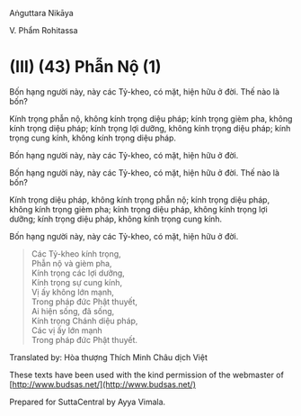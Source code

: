  

Aṅguttara Nikāya

V. Phẩm Rohitassa

# (III) (43) Phẫn Nộ (1)

Bốn hạng người này, này các Tỷ-kheo, có mặt, hiện hữu ở đời. Thế nào là bốn?

Kính trọng phẫn nộ, không kính trọng diệu pháp; kính trọng gièm pha, không kính trọng diệu pháp; kính trọng lợi dưỡng, không kính trọng diệu pháp; kính trọng cung kính, không kính trọng diệu pháp.

Bốn hạng người này, này các Tỷ-kheo, có mặt, hiện hữu ở đời.

Bốn hạng người này, này các Tỷ-kheo, có mặt, hiện hữu ở đời. Thế nào là bốn?

Kính trọng diệu pháp, không kính trọng phẫn nộ; kính trọng diệu pháp, không kính trọng gièm pha; kính trọng diệu pháp, không kính trọng lợi dưỡng; kính trọng diệu pháp, không kính trọng cung kính.

Bốn hạng người này, này các Tỷ-kheo, có mặt, hiện hữu ở đời.

> Các Tỷ-kheo kính trọng,  
> Phẫn nộ và gièm pha,  
> Kính trọng các lợi dưỡng,  
> Kính trọng sự cung kính,  
> Vị ấy không lớn mạnh,  
> Trong pháp đức Phật thuyết,  
> Ai hiện sống, đã sống,  
> Kính trọng Chánh diệu pháp,  
> Các vị ấy lớn mạnh  
> Trong pháp đức Phật thuyết.

Translated by: Hòa thượng Thích Minh Châu dịch Việt

These texts have been used with the kind permission of the webmaster of [http://www.budsas.net/](http://www.budsas.net/)

Prepared for SuttaCentral by Ayya Vimala.